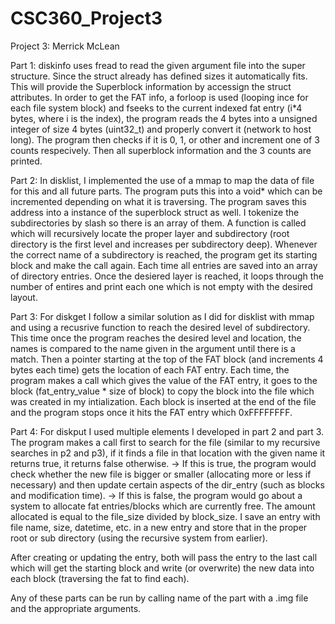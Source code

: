 # CSC360_Project3

Project 3: Merrick McLean

Part 1: diskinfo uses fread to read the given argument file into the super structure. Since the struct already has defined sizes it automatically fits. This will provide the Superblock information by accessign the struct attributes. In order to get the FAT info, a forloop is used (looping ince for each file system block) and fseeks to the current indexed fat entry (i*4 bytes, where i is the index), the program reads the 4 bytes into a unsigned integer of size 4 bytes (uint32_t) and properly convert it (network to host long). The program then checks if it is 0, 1, or other and increment one of 3 counts respecively. Then all superblock information and the 3 counts are printed.

Part 2: In disklist, I implemented the use of a mmap to map the data of file for this and all future parts. The program puts this into a void* which can be incremented depending on what it is traversing. The program saves this address into a instance of the superblock struct as well.
I tokenize the subdirectories by slash so there is an array of them. A function is called which will recursively locate the proper layer and subdirectory (root directory is the first level and increases per subdirectory deep). Whenever the correct name of a subdirectory is reached, the program get its starting block and make the call again. Each time all entries are saved into an array of directory entries. Once the desiered layer is reached, it loops through the number of entires and print each one which is not empty with the desired layout.

Part 3: For diskget I follow a similar solution as I did for disklist with mmap and using a recusrive function to reach the desired level of subdirectory. This time once the program reaches the desired level and location, the names is compared to the name given in the argument until there is a match. Then a pointer starting at the top of the FAT block (and increments 4 bytes each time) gets the location of each FAT entry. Each time, the program makes a call which gives the value of the FAT entry, it goes to the block (fat_entry_value * size of block) to copy the block into the file which was created in my intialization. Each block is inserted at the end of the file and the program stops once it hits the FAT entry which 0xFFFFFFFF.

Part 4: For diskput I used multiple elements I developed in part 2 and part 3. The program makes a call first to search for the file (similar to my recursive searches in p2 and p3), if it finds a file in that location with the given name it returns true, it returns false otherwise. 
-> If this is true, the program would check whether the new file is bigger or smaller (allocating more or less if necessary) and then update certain aspects of the dir_entry (such as blocks and modification time).
-> If this is false, the program would go about a system to allocate fat entries/blocks which are currently free. The amount allocated is equal to the file_size divided by block_size. I save an entry with file name, size, datetime, etc. in a new entry and store that in the proper root or sub directory (using the recursive system from earlier).

After creating or updating the entry, both will pass the entry to the last call which will get the starting block and write (or overwrite) the new data into each block (traversing the fat to find each).

Any of these parts can be run by calling name of the part with a .img file and the appropriate arguments.
